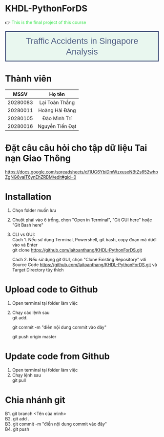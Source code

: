 # KHDL-PythonForDS
👉 <span style = 'color: #38E54D'> This is the final project of this course </span>

<div style="text-align: left; background-color:#E9F7EF; font-family:Arial; color:#526085; padding: 12px; line-height:1.25;border-radius:1px; margin-bottom: 0em; text-align: center; font-size: 28px;border-style: solid;border-color: dark green;">Traffic Accidents in Singapore Analysis</div>

# Thành viên 
<!-- <center> -->
| MSSV  | Họ tên |
|:---:|:---:|
| 20280083  | Lại Toàn Thắng  |
| 20280011  | Hoàng Hải Đăng |
| 20280105  | Đào Mình Trí  |
| 20280016  | Nguyễn Tiến Đạt  | 

<!-- </center> -->

# Đặt câu câu hỏi cho tập dữ liệu Tai nạn Giao Thông
https://docs.google.com/spreadsheets/d/1UG6YbiDmWzxuseNBtZs652whpZgNG6vaiT6ynEhZRBM/edit#gid=0

# Installation
1. Chọn folder muốn lưu
2. Chuột phải vào ô trống, chọn "Open in Terminal", "Git GUI here" hoặc "Git Bash here"
3. CLI vs GUI: <br>
    Cách 1. Nếu sử dụng Terminal, Powershell, git bash, copy đoạn mã dưới vào và Enter <br>
    git clone https://github.com/laitoanthang/KHDL-PythonForDS.git
    
    Cách 2. Nếu sử dụng git GUI, chọn "Clone Existing Repository" với Source Code https://github.com/laitoanthang/KHDL-PythonForDS.git và Target Directory tùy thích

# Upload code to Github
1. Open terminal tại folder làm việc
2. Chạy các lệnh sau <br>
    git add.

    git commit -m "điền nội dung commit vào đây"

    git push origin master
 
# Update code from Github
1. Open terminal tại folder làm việc
2. Chạy lệnh sau <br>
    git pull

# Chia nhánh git
B1. git branch <Tên của mình> <br>
B2. git add . <br>
B3. git commit -m "điền nội dung commit vào đây" <br>
B4. git push<br>

